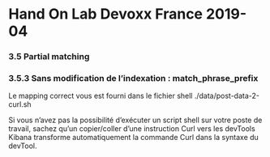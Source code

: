 # Hand On Lab Devoxx France 2019-04
### 3.5 Partial matching
### 3.5.3 Sans modification de l’indexation : match_phrase_prefix

Le mapping correct vous est fourni dans le fichier shell ./data/post-data-2-curl.sh

Si vous n’avez pas la possibilité d’exécuter un script shell sur votre poste de travail, sachez qu’un copier/coller d’une instruction Curl vers les devTools Kibana transforme automatiquement la commande Curl dans la syntaxe du devTool.
